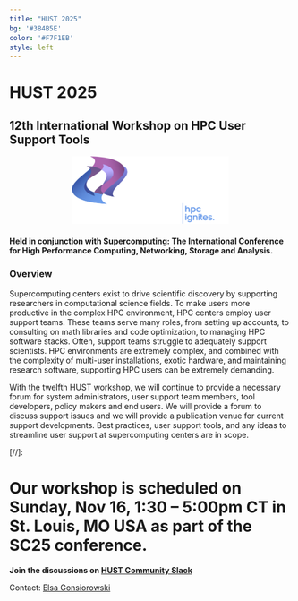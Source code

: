 ```yaml
---
title: "HUST 2025"
bg: '#384B5E'
color: '#F7F1EB'
style: left
---
```


# **HUST 2025**
## 12th International Workshop on HPC User Support Tools

<div style="text-align:center;">
  <span class="fa-stack subtlecircle" style="font-size:64px; background:rgba(0,128,0,0.1)">
    <i class="fa fa-circle fa-stack-2x text-bluegrey"></i>
    <i class="fa fa-wrench fa-stack-1x text-green"></i>
  </span>
</div>

<div style="text-align:center;">
  <a href="http://sc25.supercomputing.org"><img src="/img/sc25_white_hor_shaded@4x.png" style="width: 280px;"/></a>
</div>


#### Held in conjunction with [Supercomputing](http://sc25.supercomputing.org):  The International Conference for High Performance Computing, Networking, Storage and Analysis.

### Overview

Supercomputing centers exist to drive scientific discovery by supporting
researchers in computational science fields. To make users more productive in the
complex HPC environment, HPC centers employ user support teams. These teams
serve many roles, from setting up accounts, to consulting on math libraries and
code optimization, to managing HPC software stacks. Often, support teams struggle
to adequately support scientists. HPC environments are extremely complex, and
combined with the complexity of multi-user installations, exotic hardware, and
maintaining research software, supporting HPC users can be extremely demanding.

With the twelfth HUST workshop, we will continue to provide a necessary forum for
system administrators, user support team members, tool developers, policy makers
and end users. We will provide a forum to discuss support issues and we will provide
a publication venue for current support developments. Best practices, user support
tools, and any ideas to streamline user support at supercomputing centers are in
scope.

[//]:
# Our workshop is scheduled on Sunday, Nov 16, 1:30 – 5:00pm CT in St. Louis, MO USA as part of the SC25 conference.

**Join the discussions on [HUST Community Slack](https://join.slack.com/t/hpcusersupporttools/shared_invite/zt-izzppzj7-KimN1u9oLCGaYE1TN1eeDg)**

Contact: <a href="mailto:gonsiorowski1@llnl.gov">Elsa Gonsiorowski</a>
